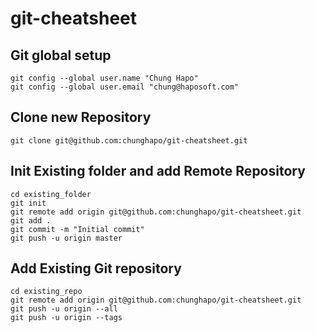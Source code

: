 # git-cheatsheet

## Git global setup
```
git config --global user.name "Chung Hapo"
git config --global user.email "chung@haposoft.com"
```
## Clone new Repository 
```
git clone git@github.com:chunghapo/git-cheatsheet.git
```

## Init Existing folder and add Remote Repository 
```
cd existing_folder
git init
git remote add origin git@github.com:chunghapo/git-cheatsheet.git
git add .
git commit -m "Initial commit"
git push -u origin master
```
## Add Existing Git repository
```
cd existing_repo
git remote add origin git@github.com:chunghapo/git-cheatsheet.git
git push -u origin --all
git push -u origin --tags
```
